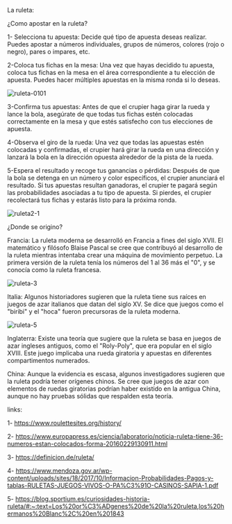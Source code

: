 La ruleta:

¿Como apostar en la ruleta?

1- Selecciona tu apuesta: Decide qué tipo de apuesta deseas realizar. Puedes apostar a números individuales, grupos de números, colores (rojo o negro), pares o impares, etc.

2-Coloca tus fichas en la mesa: Una vez que hayas decidido tu apuesta, coloca tus fichas en la mesa en el área correspondiente a tu elección de apuesta. Puedes hacer múltiples apuestas en la misma ronda si lo deseas.


![ruleta-0101](https://github.com/mateoirustaa/MarkdownGuideBookProject/assets/162722573/a4da661b-39ce-4b60-b533-ed9074895070)


3-Confirma tus apuestas: Antes de que el crupier haga girar la rueda y lance la bola, asegúrate de que todas tus fichas estén colocadas correctamente en la mesa y que estés satisfecho con tus elecciones de apuesta.

4-Observa el giro de la rueda: Una vez que todas las apuestas estén colocadas y confirmadas, el crupier hará girar la rueda en una dirección y lanzará la bola en la dirección opuesta alrededor de la pista de la rueda.

5-Espera el resultado y recoge tus ganancias o pérdidas: Después de que la bola se detenga en un número y color específicos, el crupier anunciará el resultado. Si tus apuestas resultan ganadoras, el crupier te pagará según las probabilidades asociadas a tu tipo de apuesta. Si pierdes, el crupier recolectará tus fichas y estarás listo para la próxima ronda.

![ruleta2-1](https://github.com/mateoirustaa/MarkdownGuideBookProject/assets/162722573/bc30d490-43f8-4cac-ae65-af5b5cb5b835)

¿Donde se origino?

Francia: La ruleta moderna se desarrolló en Francia a fines del siglo XVII. El matemático y filósofo Blaise Pascal se cree que contribuyó al desarrollo de la ruleta mientras intentaba crear una máquina de movimiento perpetuo. La primera versión de la ruleta tenía los números del 1 al 36 más el "0", y se conocía como la ruleta francesa.

![ruleta-3](https://github.com/mateoirustaa/MarkdownGuideBookProject/assets/162722573/daf3a957-ff2d-4edd-8f61-576a1c6a9ec9)


Italia: Algunos historiadores sugieren que la ruleta tiene sus raíces en juegos de azar italianos que datan del siglo XV. Se dice que juegos como el "biribi" y el "hoca" fueron precursoras de la ruleta moderna.

![ruleta-5](https://github.com/mateoirustaa/MarkdownGuideBookProject/assets/162722573/edfaf4fb-c37b-4c6e-bf17-f11e8a2607bf)


Inglaterra: Existe una teoría que sugiere que la ruleta se basa en juegos de azar ingleses antiguos, como el "Roly-Poly", que era popular en el siglo XVIII. Este juego implicaba una rueda giratoria y apuestas en diferentes compartimentos numerados.

China: Aunque la evidencia es escasa, algunos investigadores sugieren que la ruleta podría tener orígenes chinos. Se cree que juegos de azar con elementos de ruedas giratorias podrían haber existido en la antigua China, aunque no hay pruebas sólidas que respalden esta teoría.

links:

1- https://www.roulettesites.org/history/

2- https://www.europapress.es/ciencia/laboratorio/noticia-ruleta-tiene-36-numeros-estan-colocados-forma-20160229130911.html

3- https://definicion.de/ruleta/

4- https://www.mendoza.gov.ar/wp-content/uploads/sites/18/2017/10/Informacion-Probabilidades-Pagos-y-tablas-RULETAS-JUEGOS-VIVOS-O-PA%C3%91O-CASINOS-SAPIA-1.pdf

5- https://blog.sportium.es/curiosidades-historia-ruleta/#:~:text=Los%20or%C3%ADgenes%20de%20la%20ruleta,los%20hermanos%20Blanc%2C%20en%201843
